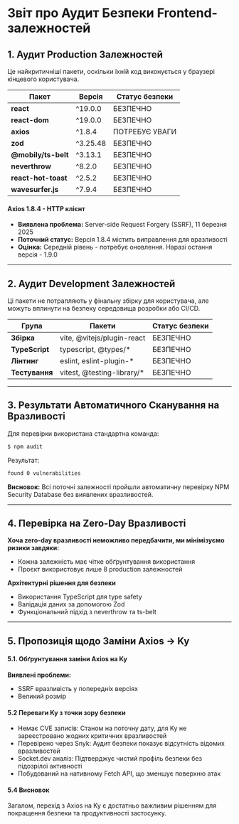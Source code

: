 # Звіт про Аудит Безпеки Frontend-залежностей

## 1. Аудит Production Залежностей

Це найкритичніші пакети, оскільки їхній код виконується у браузері кінцевого користувача.

| Пакет | Версія | Статус безпеки | 
|-------|---------|----------------|
| **react** | ^19.0.0 | БЕЗПЕЧНО |
| **react-dom** | ^19.0.0 | БЕЗПЕЧНО |
| **axios** | ^1.8.4 | ПОТРЕБУЄ УВАГИ |
| **zod** | ^3.25.48 | БЕЗПЕЧНО |
| **@mobily/ts-belt** | ^3.13.1 | БЕЗПЕЧНО |
| **neverthrow** | ^8.2.0 | БЕЗПЕЧНО |
| **react-hot-toast** | ^2.5.2 | БЕЗПЕЧНО |
| **wavesurfer.js** | ^7.9.4 | БЕЗПЕЧНО | 

#### Axios 1.8.4 - HTTP клієнт
- **Виявлена проблема:** Server-side Request Forgery (SSRF), 11 березня 2025
- **Поточний статус:** Версія 1.8.4 містить виправлення для вразливості
- **Оцінка:**  Середній рівень - потребує оновлення. Наразі остання версія - 1.9.0

---

## 2. Аудит Development Залежностей

Ці пакети не потрапляють у фінальну збірку для користувача, але можуть вплинути на безпеку середовища розробки або CI/CD.

| Група | Пакети | Статус безпеки |
|-------|---------|----------------|
| **Збірка** | vite, @vitejs/plugin-react | БЕЗПЕЧНО | 
| **TypeScript** | typescript, @types/* | БЕЗПЕЧНО | 
| **Лінтинг** | eslint, eslint-plugin-* |  БЕЗПЕЧНО | 
| **Тестування** | vitest, @testing-library/* | БЕЗПЕЧНО | 
---

## 3. Результати Автоматичного Сканування на Вразливості

Для перевірки використана стандартна команда:

```bash
$ npm audit 
```

Результат:

```bash
found 0 vulnerabilities 
```

**Висновок:** Всі поточні залежності пройшли автоматичну перевірку NPM Security Database без виявлених вразливостей.

---

## 4. Перевірка на Zero-Day Вразливості

**Хоча zero-day вразливості неможливо передбачити, ми мінімізуємо ризики завдяки:**
   - Кожна залежність має чітке обґрунтування використання
   - Проєкт використовує лише 8 production залежностей

**Архітектурні рішення для безпеки**
   - Використання TypeScript для type safety
   - Валідація даних за допомогою Zod
   - Функціональний підхід з neverthrow та ts-belt
   

---

## 5. Пропозиція щодо Заміни Axios → Ky

#### 5.1. Обґрунтування заміни Axios на Ky
**Виявлені проблеми:**
- SSRF вразливість у попередніх версіях
- Великий розмір

#### 5.2 Переваги Ky з точки зору безпеки
- Немає CVE записів: Станом на поточну дату, для Ky не зареєстровано жодних критичних вразливостей
- Перевірено через Snyk: Аудит безпеки показує відсутність відомих вразливостей
- Socket.dev аналіз: Підтверджує чистий профіль безпеки без підозрілої активності
- Побудований на нативному Fetch API, що зменшує поверхню атак

#### 5.4 Висновок

Загалом, перехід з Axios на Ky є достатньо важливим рішенням для покращення безпеки та продуктивності застосунку.